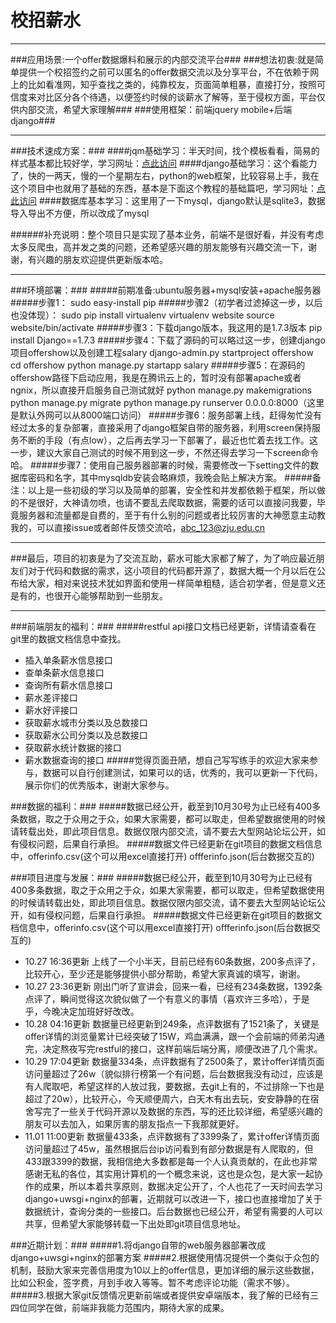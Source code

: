 # 校招薪水 #

----------

###应用场景:一个offer数据爆料和展示的内部交流平台###
###想法初衷:就是简单提供一个校招签约之前可以匿名的offer数据交流以及分享平台，不在依赖于网上的比如看准网，知乎查找之类的，纯靠校友，页面简单粗暴，直接打分，按照可信度来对比区分各个待遇，以便签约时候的谈薪水了解等，至于侵权方面，平台仅供内部交流，希望大家理解###
###使用框架：前端jquery mobile+后端django###

----------

###技术速成方案：###
####jqm基础学习：半天时间，找个模板看看，简易的样式基本都比较好学，学习网址：[点此访问](http://www.runoob.com/jquerymobile/jquerymobile-tutorial.html "学习网址")
####django基础学习：这个看能力了，快的一两天，慢的一个星期左右，python的web框架，比较容易上手，我在这个项目中也就用了基础的东西，基本是下面这个教程的基础篇吧，学习网址：[点此访问](http://www.ziqiangxuetang.com/django/django-tutorial.html "学习网址")
####数据库基本学习：这里用了一下mysql，django默认是sqlite3，数据导入导出不方便，所以改成了mysql

######补充说明：整个项目只是实现了基本业务，前端不是很好看，并没有考虑太多反爬虫，高并发之类的问题，还希望感兴趣的朋友能够有兴趣交流一下，谢谢，有兴趣的朋友欢迎提供更新版本哈。


----------

###环境部署：###
#####前期准备:ubuntu服务器+mysql安装+apache服务器
#####步骤1：
    sudo easy-install pip
#####步骤2（初学者过滤掉这一步，以后也没体现）：
    sudo pip install virtualenv
    virtualenv website
    source website/bin/activate
#####步骤3：下载django版本，我这用的是1.7.3版本
    pip install Django==1.7.3
#####步骤4：下载了源码的可以略过这一步，创建django项目offershow以及创建工程salary
    django-admin.py startproject offershow
    cd offershow
    python manage.py startapp salary
#####步骤5：在源码的offershow路径下启动应用，我是在腾讯云上的，暂时没有部署apache或者ngnix，所以直接开启服务自己测试就好
    python manage.py makemigrations 
    python manage.py migrate
    python manage.py runserver 0.0.0.0:8000（这里是默认外网可以从8000端口访问）
#####步骤6：服务部署上线，赶得匆忙没有经过太多的复杂部署，直接采用了django框架自带的服务器，利用screen保持服务不断的手段（有点low），之后再去学习一下部署了，最近也忙着去找工作。这一步，建议大家自己测试的时候不用到这一步，不然还得去学习一下screen命令哈。
#####步骤7：使用自己服务器部署的时候，需要修改一下setting文件的数据库密码和名字，其中mysqldb安装会略麻烦，我晚会贴上解决方案。
#####备注：以上是一些初级的学习以及简单的部署，安全性和并发都依赖于框架，所以做的不是很好，大神请勿喷，也请不要乱去爬取数据，需要的话可以直接问我要，毕竟服务器和流量都是自费的，至于有什么别的问题或者比较厉害的大神愿意主动教我的，可以直接issue或者邮件反馈交流哈，abc_123@zju.edu.cn


----------

###最后，项目的初衷是为了交流互助，薪水可能大家都了解了，为了响应最近朋友们对于代码和数据的需求，这小项目的代码都开源了，数据大概一个月以后在公布给大家，相对来说技术犹如界面和使用一样简单粗糙，适合初学者，但是意义还是有的，也很开心能够帮助到一些朋友。

----------
###前端朋友的福利：###
#####restful api接口文档已经更新，详情请查看在git里的数据文档信息中查找。
- 插入单条薪水信息接口
- 查单条薪水信息接口
- 查询所有薪水信息接口
- 薪水差评接口
- 薪水好评接口
- 获取薪水城市分类以及总数接口
- 获取薪水公司分类以及总数接口
- 获取薪水统计数据的接口
- 薪水数据查询的接口
#####觉得页面丑陋，想自己写写练手的欢迎大家来参与，数据可以自行创建测试，如果可以的话，优秀的，我可以更新一下代码，展示你们的优秀版本，谢谢大家参与。

###数据的福利：###
#####数据已经公开，截至到10月30号为止已经有400多条数据，取之于众用之于众，如果大家需要，都可以取走，但希望数据使用的时候请转载出处，即此项目信息。数据仅限内部交流，请不要去大型网站论坛公开，如有侵权问题，后果自行承担。
#####数据文件已经更新在git项目的数据文档信息中，offerinfo.csv(这个可以用excel直接打开) offferinfo.json(后台数据交互的)


###项目进度与发展：###
#####数据已经公开，截至到10月30号为止已经有400多条数据，取之于众用之于众，如果大家需要，都可以取走，但希望数据使用的时候请转载出处，即此项目信息。数据仅限内部交流，请不要去大型网站论坛公开，如有侵权问题，后果自行承担。
#####数据文件已经更新在git项目的数据文档信息中，offerinfo.csv(这个可以用excel直接打开) offferinfo.json(后台数据交互的)
- 10.27 16:36更新 上线了一个小半天，目前已经有60条数据，200多点评了，比较开心，至少还是能够提供小部分帮助，希望大家真诚的填写，谢谢。
- 10.27 23:36更新 刚出门听了宣讲会，回来一看，已经有234条数据，1392条点评了，瞬间觉得这次貌似做了一个有意义的事情（喜欢许三多哈），于是乎，今晚决定加班好好改改。
- 10.28 04:16更新 数据量已经更新到249条，点评数据有了1521条了，关键是offer详情的浏览量累计已经突破了15W，鸡血满满，跟一个会前端的师弟沟通完，决定熬夜写完restful的接口，这样前端后端分离，顺便改进了几个需求。
- 10.29 17:04更新 数据量334条，点评数据有了2500条了，累计offer详情页面访问量超过了26w（貌似排行榜第一个有问题，后台数据我没有动过，应该是有人爬取吧，希望这样的人放过我，要数据，去git上有的，不过排除一下也是超过了20w），比较开心，今天顺便周六，白天木有出去玩，安安静静的在宿舍写完了一些关于代码开源以及数据的东西，写的还比较详细，希望感兴趣的朋友可以去加入，如果厉害的朋友指点一下我那就更好。
- 11.01 11:00更新 数据量433条，点评数据有了3399条了，累计offer详情页面访问量超过了45w，虽然根据后台ip访问看到有部分数据是有人爬取的，但433跟3399的数据，我相信绝大多数都是每一个人认真贡献的，在此也非常感谢无私的各位，其实用计算机的一个概念来说，这也是众包，是大家一起协作的成果，所以本着共享原则，数据决定公开了，个人也花了一天时间去学习django+uwsgi+nginx的部署，近期就可以改进一下，接口也直接增加了关于数据统计，查询分类的一些接口。后台数据也已经公开，希望有需要的人可以共享，但希望大家能够转载一下出处即git项目信息地址。

###近期计划：###
#####1.将django自带的web服务器部署改成django+uwsgi+nginx的部署方案
#####2.根据使用情况提供一个类似于众包的机制，鼓励大家来完善信用度为10以上的offer信息，更加详细的展示这些数据，比如公积金，签字费，月到手收入等等。暂不考虑评论功能（需求不够）。
#####3.根据大家git反馈情况更新前端或者提供安卓端版本，我了解的已经有三四位同学在做，前端非我能力范围内，期待大家的成果。



